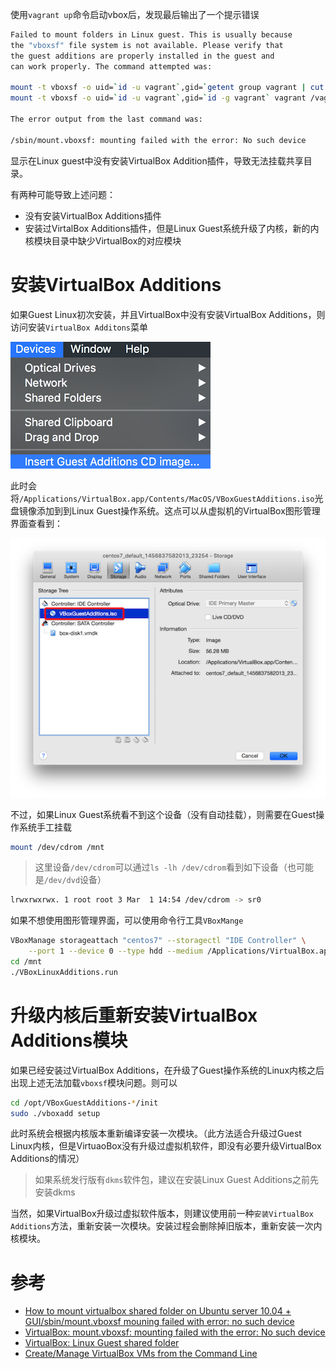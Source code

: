 使用`vagrant up`命令启动vbox后，发现最后输出了一个提示错误

```bash
Failed to mount folders in Linux guest. This is usually because
the "vboxsf" file system is not available. Please verify that
the guest additions are properly installed in the guest and
can work properly. The command attempted was:

mount -t vboxsf -o uid=`id -u vagrant`,gid=`getent group vagrant | cut -d: -f3` vagrant /vagrant
mount -t vboxsf -o uid=`id -u vagrant`,gid=`id -g vagrant` vagrant /vagrant

The error output from the last command was:

/sbin/mount.vboxsf: mounting failed with the error: No such device
```

显示在Linux guest中没有安装VirtualBox Addition插件，导致无法挂载共享目录。

有两种可能导致上述问题：

* 没有安装VirtualBox Additions插件
* 安装过VirtalBox Additions插件，但是Linux Guest系统升级了内核，新的内核模块目录中缺少VirtualBox的对应模块

# 安装VirtualBox Additions

如果Guest Linux初次安装，并且VirtualBox中没有安装VirtualBox Additions，则访问安装`VirtualBox Additons`菜单

![virtualbox安装additions](/img/virtual/virtualbox/virtualbox_additions.png)

此时会将`/Applications/VirtualBox.app/Contents/MacOS/VBoxGuestAdditions.iso`光盘镜像添加到到Linux Guest操作系统。这点可以从虚拟机的VirtualBox图形管理界面查看到：

![virtualbox安装additions](/img/virtual/virtualbox/virtualbox_additions_iso.png)

不过，如果Linux Guest系统看不到这个设备（没有自动挂载），则需要在Guest操作系统手工挂载

```bash
mount /dev/cdrom /mnt
```

> 这里设备`/dev/cdrom`可以通过`ls -lh /dev/cdrom`看到如下设备（也可能是`/dev/dvd`设备）

```bash
lrwxrwxrwx. 1 root root 3 Mar  1 14:54 /dev/cdrom -> sr0
```

如果不想使用图形管理界面，可以使用命令行工具`VBoxMange`

```bash
VBoxManage storageattach "centos7" --storagectl "IDE Controller" \
    --port 1 --device 0 --type hdd --medium /Applications/VirtualBox.app/Contents/MacOS/VBoxGuestAdditions.iso
cd /mnt
./VBoxLinuxAdditions.run
```

# 升级内核后重新安装VirtualBox Additions模块

如果已经安装过VirtualBox Additions，在升级了Guest操作系统的Linux内核之后出现上述无法加载`vboxsf`模块问题。则可以

```bash
cd /opt/VBoxGuestAdditions-*/init 
sudo ./vboxadd setup
```

此时系统会根据内核版本重新编译安装一次模块。（此方法适合升级过Guest Linux内核，但是VirtuaoBox没有升级过虚拟机软件，即没有必要升级VirtualBox Additions的情况）

> 如果系统发行版有`dkms`软件包，建议在安装Linux Guest Additions之前先安装dkms

当然，如果VirtualBox升级过虚拟软件版本，则建议使用前一种`安装VirtualBox Additions`方法，重新安装一次模块。安装过程会删除掉旧版本，重新安装一次内核模块。

# 参考

* [How to mount virtualbox shared folder on Ubuntu server 10.04 + GUI/sbin/mount.vboxsf mouning failed with error: no such device](http://stackoverflow.com/questions/3492466/how-to-mount-virtualbox-shared-folder-on-ubuntu-server-10-04-gui-sbin-mount-vb)
* [VirtualBox: mount.vboxsf: mounting failed with the error: No such device](http://stackoverflow.com/questions/28328775/virtualbox-mount-vboxsf-mounting-failed-with-the-error-no-such-device)
* [VirtualBox: Linux Guest shared folder](https://bbs.archlinux.org/viewtopic.php?id=70780)
* [Create/Manage VirtualBox VMs from the Command Line](http://nakkaya.com/2012/08/30/create-manage-virtualBox-vms-from-the-command-line/)
